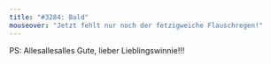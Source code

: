 ```yaml
---
title: "#3284: Bald"
mouseover: "Jetzt fehlt nur noch der fetzigweiche Flauschregen!"
---
```


PS: 
Allesallesalles Gute, lieber Lieblingswinnie!!!

